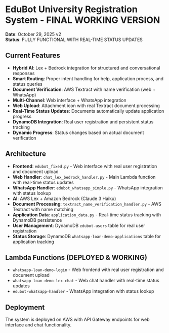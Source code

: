 # EduBot University Registration System - FINAL WORKING VERSION

**Date**: October 29, 2025 v2  
**Status**: FULLY FUNCTIONAL WITH REAL-TIME STATUS UPDATES

## Current Features
- **Hybrid AI**: Lex + Bedrock integration for structured and conversational responses
- **Smart Routing**: Proper intent handling for help, application process, and status queries
- **Document Verification**: AWS Textract with name verification (web + WhatsApp)
- **Multi-Channel**: Web interface + WhatsApp integration
- **Web Upload**: Attachment icon with real Textract document processing
- **Real-Time Status Updates**: Documents automatically update application progress
- **DynamoDB Integration**: Real user registration and persistent status tracking
- **Dynamic Progress**: Status changes based on actual document verification

## Architecture
- **Frontend**: `edubot_fixed.py` - Web interface with real user registration and document upload
- **Web Handler**: `chat_lex_bedrock_handler.py` - Main Lambda function with real-time status updates
- **WhatsApp Handler**: `edubot_whatsapp_simple.py` - WhatsApp integration with status lookup
- **AI**: AWS Lex + Amazon Bedrock (Claude 3 Haiku)
- **Document Processing**: `textract_name_verification_handler.py` - AWS Textract with name matching
- **Application Data**: `application_data.py` - Real-time status tracking with DynamoDB persistence
- **User Management**: DynamoDB `edubot-users` table for real user registration
- **Status Storage**: DynamoDB `whatsapp-loan-demo-applications` table for application tracking

## Lambda Functions (DEPLOYED & WORKING)
- `whatsapp-loan-demo-login` - Web frontend with real user registration and document upload
- `whatsapp-loan-demo-lex-chat` - Web chat handler with real-time status updates
- `edubot-whatsapp-handler` - WhatsApp integration with status lookup

## Deployment
The system is deployed on AWS with API Gateway endpoints for web interface and chat functionality.
